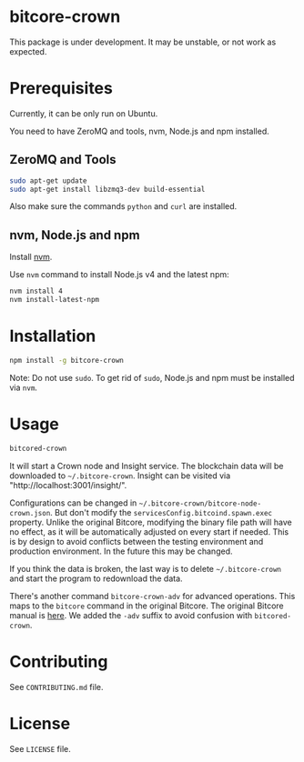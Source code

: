 bitcore-crown
=============

This package is under development. It may be unstable, or not work as expected.

Prerequisites
=============

Currently, it can be only run on Ubuntu.

You need to have ZeroMQ and tools, nvm, Node.js and npm installed.

ZeroMQ and Tools
----------------

```bash
sudo apt-get update
sudo apt-get install libzmq3-dev build-essential
```

Also make sure the commands `python` and `curl` are installed.

nvm, Node.js and npm
--------------------

Install [nvm](https://github.com/creationix/nvm).

Use `nvm` command to install Node.js v4 and the latest npm:

```bash
nvm install 4
nvm install-latest-npm
```

Installation
============

```bash
npm install -g bitcore-crown
```

Note: Do not use `sudo`. To get rid of `sudo`, Node.js and npm must be installed via `nvm`.

Usage
=====

```bash
bitcored-crown
```

It will start a Crown node and Insight service. The blockchain data will be downloaded to `~/.bitcore-crown`. Insight can be visited via "http://localhost:3001/insight/".

Configurations can be changed in `~/.bitcore-crown/bitcore-node-crown.json`. But don't modify the `servicesConfig.bitcoind.spawn.exec` property. Unlike the original Bitcore, modifying the binary file path will have no effect, as it will be automatically adjusted on every start if needed. This is by design to avoid conflicts between the testing environment and production environment. In the future this may be changed.

If you think the data is broken, the last way is to delete `~/.bitcore-crown` and start the program to redownload the data.

There's another command `bitcore-crown-adv` for advanced operations. This maps to the `bitcore` command in the original Bitcore. The original Bitcore manual is [here](https://bitcore.io/). We added the `-adv` suffix to avoid confusion with `bitcored-crown`.

Contributing
============

See `CONTRIBUTING.md` file.

License
=======

See `LICENSE` file.
